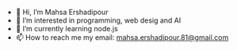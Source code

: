 - 👋 Hi, I’m Mahsa Ershadipour
- 👀 I’m interested in programming, web desig and AI
- 🌱 I’m currently learning node.js
- 📫 How to reach me my email: mahsa.ershadipour.81@gmail.com

<!---
mahsaershadi/mahsaershadi is a ✨ special ✨ repository because its `README.md` (this file) appears on your GitHub profile.
You can click the Preview link to take a look at your changes.
--->
